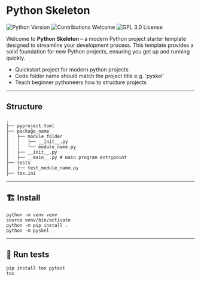 <h1>Python Skeleton</h1>

<p>
  <img src="https://img.shields.io/badge/python-blue?logo=python&logoColor=white" alt="Python Version"/>
  <img src="https://img.shields.io/badge/contributions-welcome-brightgreen" alt="Contributions Welcome"/>
  <img src="https://img.shields.io/badge/license-GPL%203.0-red" alt="GPL 3.0 License"/>
</p>

Welcome to **Python Skeleton** – a modern Python project starter template designed to streamline your development process. This template provides a solid foundation for new Python projects, ensuring you get up and running quickly.

- Quickstart project for modern python projects
- Code folder name should match the project title e.g. 'pyskel'
- Teach beginner pythoneers how to structure projects

---

## Structure
```
.
├── pyproject.toml
├── package_name
│   ├── module_folder
│   │   ├── __init__.py
│   │   └── module_name.py
│   ├── __init__.py
│   ├── __main__.py # main program entrypoint
├── tests
│   ├── test_module_name.py
├── tox.ini
```

---

## 🏗️ Install
```
python -m venv venv
source venv/bin/activate
python -m pip install .
python -m pyskel
```

---

## 🧪 Run tests
```
pip install tox pytest
tox
```
